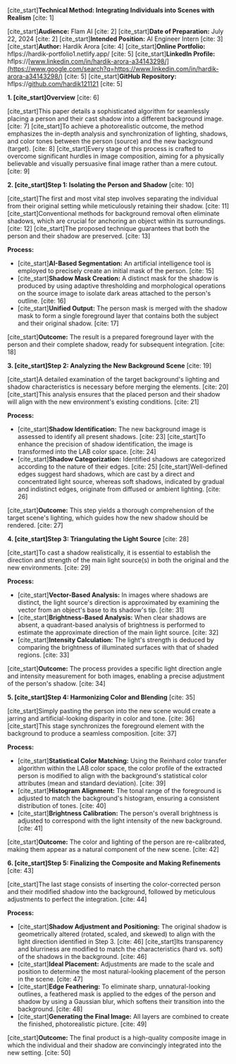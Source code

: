 

[cite\_start]**Technical Method: Integrating Individuals into Scenes with Realism** [cite: 1]

[cite\_start]**Audience:** Flam AI [cite: 2]
[cite\_start]**Date of Preparation:** July 22, 2024 [cite: 2]
[cite\_start]**Intended Position:** AI Engineer Intern [cite: 3]
[cite\_start]**Author:** Hardik Arora [cite: 4]
[cite\_start]**Online Portfolio:** hflps://hardik-portfolio1.netlify.app/ [cite: 5]
[cite\_start]**LinkedIn Profile:** hflps://[www.linkedin.com/in/hardik-arora-a34143298/](https://www.google.com/search?q=https://www.linkedin.com/in/hardik-arora-a34143298/) [cite: 5]
[cite\_start]**GitHub Repository:** hflps://[github.com/hardik121121](https://www.google.com/search?q=https://github.com/hardik121121) [cite: 5]

**1. [cite\_start]Overview** [cite: 6]

[cite\_start]This paper details a sophisticated algorithm for seamlessly placing a person and their cast shadow into a different background image. [cite: 7] [cite\_start]To achieve a photorealistic outcome, the method emphasizes the in-depth analysis and synchronization of lighting, shadows, and color tones between the person (source) and the new background (target). [cite: 8] [cite\_start]Every stage of this process is crafted to overcome significant hurdles in image composition, aiming for a physically believable and visually persuasive final image rather than a mere cutout. [cite: 9]

**2. [cite\_start]Step 1: Isolating the Person and Shadow** [cite: 10]

[cite\_start]The first and most vital step involves separating the individual from their original setting while meticulously retaining their shadow. [cite: 11] [cite\_start]Conventional methods for background removal often eliminate shadows, which are crucial for anchoring an object within its surroundings. [cite: 12] [cite\_start]The proposed technique guarantees that both the person and their shadow are preserved. [cite: 13]

**Process:**

  * [cite\_start]**AI-Based Segmentation:** An artificial intelligence tool is employed to precisely create an initial mask of the person. [cite: 15]
  * [cite\_start]**Shadow Mask Creation:** A distinct mask for the shadow is produced by using adaptive thresholding and morphological operations on the source image to isolate dark areas attached to the person's outline. [cite: 16]
  * [cite\_start]**Unified Output:** The person mask is merged with the shadow mask to form a single foreground layer that contains both the subject and their original shadow. [cite: 17]

[cite\_start]**Outcome:** The result is a prepared foreground layer with the person and their complete shadow, ready for subsequent integration. [cite: 18]

**3. [cite\_start]Step 2: Analyzing the New Background Scene** [cite: 19]

[cite\_start]A detailed examination of the target background's lighting and shadow characteristics is necessary before merging the elements. [cite: 20] [cite\_start]This analysis ensures that the placed person and their shadow will align with the new environment's existing conditions. [cite: 21]

**Process:**

  * [cite\_start]**Shadow Identification:** The new background image is assessed to identify all present shadows. [cite: 23] [cite\_start]To enhance the precision of shadow identification, the image is transformed into the LAB color space. [cite: 24]
  * [cite\_start]**Shadow Categorization:** Identified shadows are categorized according to the nature of their edges. [cite: 25] [cite\_start]Well-defined edges suggest hard shadows, which are cast by a direct and concentrated light source, whereas soft shadows, indicated by gradual and indistinct edges, originate from diffused or ambient lighting. [cite: 26]

[cite\_start]**Outcome:** This step yields a thorough comprehension of the target scene's lighting, which guides how the new shadow should be rendered. [cite: 27]

**4. [cite\_start]Step 3: Triangulating the Light Source** [cite: 28]

[cite\_start]To cast a shadow realistically, it is essential to establish the direction and strength of the main light source(s) in both the original and the new environments. [cite: 29]

**Process:**

  * [cite\_start]**Vector-Based Analysis:** In images where shadows are distinct, the light source's direction is approximated by examining the vector from an object's base to its shadow's tip. [cite: 31]
  * [cite\_start]**Brightness-Based Analysis:** When clear shadows are absent, a quadrant-based analysis of brightness is performed to estimate the approximate direction of the main light source. [cite: 32]
  * [cite\_start]**Intensity Calculation:** The light's strength is deduced by comparing the brightness of illuminated surfaces with that of shaded regions. [cite: 33]

[cite\_start]**Outcome:** The process provides a specific light direction angle and intensity measurement for both images, enabling a precise adjustment of the person's shadow. [cite: 34]

**5. [cite\_start]Step 4: Harmonizing Color and Blending** [cite: 35]

[cite\_start]Simply pasting the person into the new scene would create a jarring and artificial-looking disparity in color and tone. [cite: 36] [cite\_start]This stage synchronizes the foreground element with the background to produce a seamless composition. [cite: 37]

**Process:**

  * [cite\_start]**Statistical Color Matching:** Using the Reinhard color transfer algorithm within the LAB color space, the color profile of the extracted person is modified to align with the background's statistical color attributes (mean and standard deviation). [cite: 39]
  * [cite\_start]**Histogram Alignment:** The tonal range of the foreground is adjusted to match the background's histogram, ensuring a consistent distribution of tones. [cite: 40]
  * [cite\_start]**Brightness Calibration:** The person's overall brightness is adjusted to correspond with the light intensity of the new background. [cite: 41]

[cite\_start]**Outcome:** The color and lighting of the person are re-calibrated, making them appear as a natural component of the new scene. [cite: 42]

**6. [cite\_start]Step 5: Finalizing the Composite and Making Refinements** [cite: 43]

[cite\_start]The last stage consists of inserting the color-corrected person and their modified shadow into the background, followed by meticulous adjustments to perfect the integration. [cite: 44]

**Process:**

  * [cite\_start]**Shadow Adjustment and Positioning:** The original shadow is geometrically altered (rotated, scaled, and skewed) to align with the light direction identified in Step 3. [cite: 46] [cite\_start]Its transparency and blurriness are modified to match the characteristics (hard vs. soft) of the shadows in the background. [cite: 46]
  * [cite\_start]**Ideal Placement:** Adjustments are made to the scale and position to determine the most natural-looking placement of the person in the scene. [cite: 47]
  * [cite\_start]**Edge Feathering:** To eliminate sharp, unnatural-looking outlines, a feathered mask is applied to the edges of the person and shadow by using a Gaussian blur, which softens their transition into the background. [cite: 48]
  * [cite\_start]**Generating the Final Image:** All layers are combined to create the finished, photorealistic picture. [cite: 49]

[cite\_start]**Outcome:** The final product is a high-quality composite image in which the individual and their shadow are convincingly integrated into the new setting. [cite: 50]
